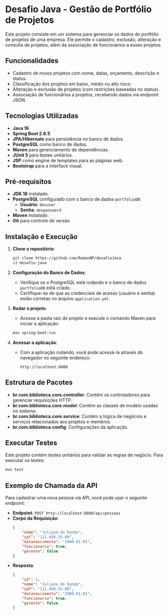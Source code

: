 
# Desafio Java - Gestão de Portfólio de Projetos

Este projeto consiste em um sistema para gerenciar os dados do portfólio de projetos de uma empresa. Ele permite o cadastro, exclusão, alteração e consulta de projetos, além da associação de funcionários a esses projetos.

## Funcionalidades

- Cadastro de novos projetos com nome, datas, orçamento, descrição e status.
- Classificação dos projetos em baixo, médio ou alto risco.
- Alteração e exclusão de projetos (com restrições baseadas no status).
- Associação de funcionários a projetos, recebendo dados via endpoint JSON.

## Tecnologias Utilizadas

- **Java 16**
- **Spring Boot 2.6.5**
- **JPA/Hibernate** para persistência no banco de dados.
- **PostgreSQL** como banco de dados.
- **Maven** para gerenciamento de dependências.
- **JUnit 5** para testes unitários.
- **JSP** como engine de templates para as páginas web.
- **Bootstrap** para a interface visual.

## Pré-requisitos

- **JDK 16** instalado.
- **PostgreSQL** configurado com o banco de dados `portfolioDB`:
    - **Usuário**: `devuser`
    - **Senha**: `devpassword`
- **Maven** instalado.
- **Git** para controle de versão.

## Instalação e Execução

1. **Clone o repositório**:
    ```bash
    git clone https://github.com/RamonNP/desafioJava
    cd desafio-java
    ```

2. **Configuração do Banco de Dados**:
    - Verifique se o PostgreSQL está rodando e o banco de dados `portfolioDB` está criado.
    - Certifique-se de que as credenciais de acesso (usuário e senha) estão corretas no arquivo `application.yml`.

3. **Rodar o projeto**:
    - Acesse a pasta raiz do projeto e execute o comando Maven para iniciar a aplicação:
    ```bash
    mvn spring-boot:run
    ```

4. **Acessar a aplicação**:
    - Com a aplicação rodando, você pode acessá-la através do navegador no seguinte endereço:
      ```
      http://localhost:8080
      ```

## Estrutura de Pacotes

- **br.com.biblioteca.core.controller**: Contém os controladores para gerenciar requisições HTTP.
- **br.com.biblioteca.core.model**: Contém as classes de modelo usadas no sistema.
- **br.com.biblioteca.core.service**: Contém a lógica de negócios e serviços relacionados aos projetos e membros.
- **br.com.biblioteca.config**: Configurações da aplicação.

## Executar Testes

Este projeto contém testes unitários para validar as regras de negócio. Para executar os testes:

```bash
mvn test
```

## Exemplo de Chamada da API

Para cadastrar uma nova pessoa via API, você pode usar o seguinte endpoint:

- **Endpoint**: `POST http://localhost:8080/api/pessoas`
- **Corpo da Requisição**:
    ```json
    {
        "nome": "Juliana do bonde",
        "cpf": "111.456.55-00",
        "datanascimento": "1980-01-01",
        "funcionario": true,
        "gerente": false
    }
    ```
- **Resposta**:
    ```json
    {
        "id": 1,
        "nome": "Juliana do bonde",
        "cpf": "111.456.55-00",
        "datanascimento": "1980-01-01",
        "funcionario": true,
        "gerente": false
    }
    ```


